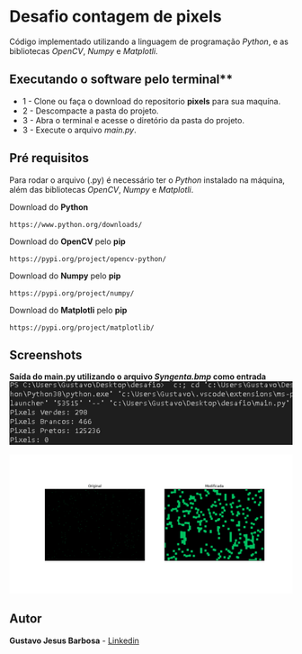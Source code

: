 # Desafio contagem de pixels
Código implementado utilizando a linguagem de programação *Python*, e as bibliotecas *OpenCV*, *Numpy* e *Matplotli*.

## Executando o software pelo terminal**

* 1 - Clone ou faça o download do repositorio **pixels** para sua maquína.
* 2 - Descompacte a pasta do projeto.
* 3 - Abra o terminal e acesse o diretório da pasta do projeto.
* 3 - Execute o arquivo *main.py*.

## Pré requisitos

Para rodar o arquivo (.py) é necessário ter o *Python* instalado na máquina, além das bibliotecas *OpenCV*, *Numpy* e *Matplotli*.

Download do **Python**

```
https://www.python.org/downloads/
```

Download do **OpenCV** pelo **pip**

```
https://pypi.org/project/opencv-python/
```

Download do **Numpy** pelo **pip**

```
https://pypi.org/project/numpy/
```

Download do **Matplotli** pelo **pip**

```
https://pypi.org/project/matplotlib/
```

## Screenshots

**Saída do main.py utilizando o arquivo *Syngenta.bmp* como entrada**
![alt text](https://github.com/GuBarbosaj/pixels/blob/main/screenshots/pixels.PNG)

![alt text](https://github.com/GuBarbosaj/pixels/blob/main/screenshots/Figure_1.png)

## Autor

**Gustavo Jesus Barbosa** - [Linkedin](https://www.linkedin.com/in/gustavo-barbosa-92257a187/)
